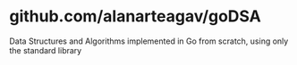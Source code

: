 # github.com/alanarteagav/goDSA
Data Structures and Algorithms implemented in Go from scratch, using only the standard library
